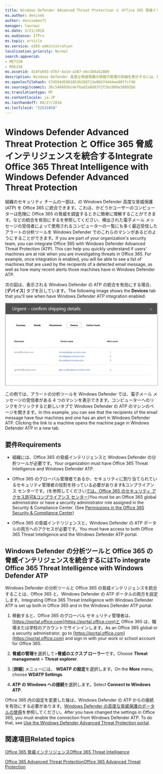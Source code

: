 ```yaml
---
title: Windows Defender Advanced Threat Protection と Office 365 脅威インテリジェンスを統合する
ms.author: deniseb
author: denisebmsft
manager: laurawi
ms.date: 3/21/2018
ms.audience: ITPro
ms.topic: article
ms.service: o365-administration
localization_priority: Normal
search.appverid:
- MET150
- MOE150
ms.assetid: 414fa693-d7b7-4a1d-a387-ebc3b6a52889
description: Windows Defender 高度な脅威保護の脅威の管理の詳細を表示するには、Office 365 の高度な脅威保護を統合します。
ms.openlocfilehash: 574594d5881853b268713e0bb74444ae80ffcf46
ms.sourcegitcommit: 36c5466056cdef6ad2a8d9372f2bc009a30892bb
ms.translationtype: MT
ms.contentlocale: ja-JP
ms.lasthandoff: 08/27/2018
ms.locfileid: "22531858"
---
```

# <a name="integrate-office-365-threat-intelligence-with-windows-defender-advanced-threat-protection"></a><span data-ttu-id="4a3a8-103">Windows Defender Advanced Threat Protection と Office 365 脅威インテリジェンスを統合する</span><span class="sxs-lookup"><span data-stu-id="4a3a8-103">Integrate Office 365 Threat Intelligence with Windows Defender Advanced Threat Protection</span></span>

<span data-ttu-id="4a3a8-p101">組織のセキュリティ チームの一部は、の Windows Defender 高度な脅威保護 (ATP) を Office 365 に統合できます。これは、かどうかユーザーのコンピューターは危険に Office 365 の脅威を調査するときに簡単に理解することができます。などの統合を有効にするを参照してください、検出された電子メール メッセージの受信者によって使用されるコンピューターの一覧にも多く最近受信したアラートの分析ツールを Windows Defender でのこれらのマシンがあるどのようにすることができます。</span><span class="sxs-lookup"><span data-stu-id="4a3a8-p101">If you are part of your organization's security team, you can integrate Office 365 with Windows Defender Advanced Threat Protection (ATP). This can help you quickly understand if users' machines are at risk when you are investigating threats in Office 365. For example, once integration is enabled, you will be able to see a list of machines that are used by the recipients of a detected email message, as well as how many recent alerts those machines have in Windows Defender ATP.</span></span>
  
<span data-ttu-id="4a3a8-107">次の図は、表示される Windows Defender の ATP の統合を有効にする場合、[**デバイス**] タブを示しています。</span><span class="sxs-lookup"><span data-stu-id="4a3a8-107">The following image shows the **Devices** tab that you'll see when have Windows Defender ATP integration enabled:</span></span> 
  
![ATP の Windows Defender を有効にすると、アラートがあるコンピューターの一覧を表示できます。](media/fec928ea-8f0c-44d7-80b9-a2e0a8cd4e89.PNG)
  
<span data-ttu-id="4a3a8-p102">この例では、アラートの分析ツールを Windows Defender では、電子メール メッセージの受信者がある 4 つのマシンを表示できます。コンピューターへのリンクをクリックすると新しいタブで Windows Defender の ATP のマシンのページを開きます。</span><span class="sxs-lookup"><span data-stu-id="4a3a8-p102">In this example, you can see that the recipients of the email message have four machines and one has an alert in Windows Defender ATP. Clicking the link to a machine opens the machine page in Windows Defender ATP in a new tab.</span></span>
  
## <a name="requirements"></a><span data-ttu-id="4a3a8-111">要件</span><span class="sxs-lookup"><span data-stu-id="4a3a8-111">Requirements</span></span>

- <span data-ttu-id="4a3a8-112">組織には、Office 365 の脅威インテリジェンスと Windows Defender の分析ツールが必要です。</span><span class="sxs-lookup"><span data-stu-id="4a3a8-112">Your organization must have Office 365 Threat Intelligence and Windows Defender ATP.</span></span>
    
- <span data-ttu-id="4a3a8-p103">Office 365 のグローバル管理者であるか、セキュリティに割り当てられているセキュリティ管理者の役割を持っている必要があります&amp;コンプライアンス センターです。(を参照してください[では、Office 365 のセキュリティ アクセス許可&amp;コンプライアンス センター](permissions-in-the-security-and-compliance-center.md))</span><span class="sxs-lookup"><span data-stu-id="4a3a8-p103">You must be an Office 365 global administrator or have a security administrator role assigned in the Security &amp; Compliance Center. (See [Permissions in the Office 365 Security &amp; Compliance Center](permissions-in-the-security-and-compliance-center.md))</span></span>
    
- <span data-ttu-id="4a3a8-115">Office 365 の脅威インテリジェンスと、Windows Defender の ATP ポータルの両方へのアクセスが必要です。</span><span class="sxs-lookup"><span data-stu-id="4a3a8-115">You must have access to both Office 365 Threat Intelligence and the Windows Defender ATP portal.</span></span>
    
## <a name="to-integrate-office-365-threat-intelligence-with-windows-defender-atp"></a><span data-ttu-id="4a3a8-116">Windows Defender の分析ツールと Office 365 の脅威インテリジェンスを統合するには</span><span class="sxs-lookup"><span data-stu-id="4a3a8-116">To integrate Office 365 Threat Intelligence with Windows Defender ATP</span></span>

<span data-ttu-id="4a3a8-117">Windows Defender の分析ツールと Office 365 の脅威インテリジェンスを統合することは、Office 365 と、Windows Defender の ATP ポータルの両方を設定します。</span><span class="sxs-lookup"><span data-stu-id="4a3a8-117">Integrating Office 365 Threat Intelligence with Windows Defender ATP is set up both in Office 365 and in the Windows Defender ATP portal.</span></span>
  
1. <span data-ttu-id="4a3a8-118">移動すると、Office 365 のグローバル セキュリティ管理者は、[https://portal.office.com](https://portal.office.com)と Office 365 は、職場または学校のアカウントでサインインします。</span><span class="sxs-lookup"><span data-stu-id="4a3a8-118">As an Office 365 global or a security administrator, go to [https://portal.office.com](https://portal.office.com) and sign in with your work or school account for Office 365.</span></span> 
    
2. <span data-ttu-id="4a3a8-119">**脅威の管理**を選択して\>**脅威のエクスプ ローラー**です。</span><span class="sxs-lookup"><span data-stu-id="4a3a8-119">Choose **Threat management** \> **Threat explorer**.</span></span>
    
3. <span data-ttu-id="4a3a8-120">[**詳細**] メニューには、 **WDATP の設定**を選択します。</span><span class="sxs-lookup"><span data-stu-id="4a3a8-120">On the **More** menu, choose **WDATP Settings**.</span></span>
    
4. <span data-ttu-id="4a3a8-121">**ATP の Windows への接続**を選択します。</span><span class="sxs-lookup"><span data-stu-id="4a3a8-121">Select **Connect to Windows ATP**.</span></span>
    
<span data-ttu-id="4a3a8-p104">Office 365 内の設定を変更した後は、Windows Defender の ATP からの接続を有効にする必要があります。[Windows Defender の高度な脅威保護のポータルの使用](https://go.microsoft.com/fwlink/?linkid=859690)を参照してください。</span><span class="sxs-lookup"><span data-stu-id="4a3a8-p104">After you have changed the settings in Office 365, you must enable the connection from Windows Defender ATP. To do that, see [Use the Windows Defender Advanced Threat Protection portal](https://go.microsoft.com/fwlink/?linkid=859690).</span></span>
  
## <a name="related-topics"></a><span data-ttu-id="4a3a8-124">関連項目</span><span class="sxs-lookup"><span data-stu-id="4a3a8-124">Related topics</span></span>

[<span data-ttu-id="4a3a8-125">Office 365 脅威インテリジェンス</span><span class="sxs-lookup"><span data-stu-id="4a3a8-125">Office 365 Threat Intelligence</span></span>](office-365-ti.md)
  
[<span data-ttu-id="4a3a8-126">Office 365 Advanced Threat Protection</span><span class="sxs-lookup"><span data-stu-id="4a3a8-126">Office 365 Advanced Threat Protection</span></span>](office-365-atp.md)
  

